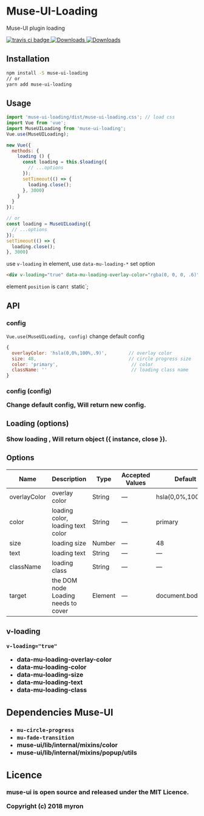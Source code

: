 # Muse-UI-Loading

Muse-UI plugin loading

<a href="https://travis-ci.org/museui/muse-ui-loading">
  <img src="https://img.shields.io/travis/museui/muse-ui-loading.svg" alt="travis ci badge">
</a>
<a href="https://www.npmjs.org/package/muse-ui-loading">
  <img src="https://img.shields.io/npm/v/muse-ui-loading.svg" alt="Downloads">
</a>
<a href="https://npmjs.org/package/muse-ui-loading">
  <img src="https://img.shields.io/npm/dm/muse-ui-loading.svg" alt="Downloads">
</a>

## Installation

```bash
npm install -S muse-ui-loading
// or
yarn add muse-ui-loading
```

## Usage

```javascript
import 'muse-ui-loading/dist/muse-ui-loading.css'; // load css
import Vue from 'vue';
import MuseUILoading from 'muse-ui-loading';
Vue.use(MuseUILoading);

new Vue({
  methods: {
    loading () {
      const loading = this.$loading({
        // ...options
      });
      setTimeout(() => {
        loading.close();
      }, 3000)
    }
  }
});

// or
const loading = MuseUILoading({
  // ...options
});
setTimeout(() => {
  loading.close();
}, 3000)
```

use `v-loading` in element, use `data-mu-loading-*` set option

```html
<div v-loading="true" data-mu-loading-overlay-color="rgba(0, 0, 0, .6)" style="position: relative; width: 500px; height: 400px;"></div>
```

element `position` is can`t `static`;

## API

### config

`Vue.use(MuseUILoading, config)` change default config

```javascript
{
  overlayColor: 'hsla(0,0%,100%,.9)',        // overlay color
  size: 48,                                  // circle progress size
  color: 'primary',                           // color
  className: ''                               // loading class name
}
```

### config (config<Object>)

Change default config, Will return new config.

### Loading (options)

Show loading , Will return object ({ instance, close }).

### Options

| Name | Description | Type | Accepted Values | Default |
|------|-------------|------|-----------------|---------|
| overlayColor | overlay color | String | — | hsla(0,0%,100%,.9) |
| color | loading color, loading text color | String | — | primary |
| size | loading size | Number | — | 48 |
| text | loading text | String | — | — |
| className | loading class | String | — | — |
| target | the DOM node Loading needs to cover | Element | — | document.body |

### v-loading

`v-loading="true"`

* data-mu-loading-overlay-color
* data-mu-loading-color
* data-mu-loading-size
* data-mu-loading-text
* data-mu-loading-class


## Dependencies Muse-UI

* `mu-circle-progress`
* `mu-fade-transition`
* muse-ui/lib/internal/mixins/color
* muse-ui/lib/internal/mixins/popup/utils

## Licence

muse-ui is open source and released under the MIT Licence.

Copyright (c) 2018 myron

